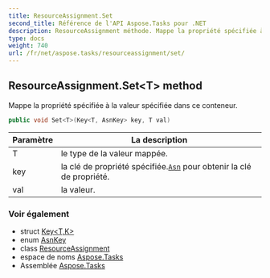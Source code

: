 ```yaml
---
title: ResourceAssignment.Set
second_title: Référence de l'API Aspose.Tasks pour .NET
description: ResourceAssignment méthode. Mappe la propriété spécifiée à la valeur spécifiée dans ce conteneur.
type: docs
weight: 740
url: /fr/net/aspose.tasks/resourceassignment/set/
---
```

## ResourceAssignment.Set&lt;T&gt; method

Mappe la propriété spécifiée à la valeur spécifiée dans ce conteneur.

```csharp
public void Set<T>(Key<T, AsnKey> key, T val)
```

| Paramètre | La description |
| --- | --- |
| T | le type de la valeur mappée. |
| key | la clé de propriété spécifiée.[`Asn`](../../asn/) pour obtenir la clé de propriété. |
| val | la valeur. |

### Voir également

* struct [Key&lt;T,K&gt;](../../key-2/)
* enum [AsnKey](../../asnkey/)
* class [ResourceAssignment](../)
* espace de noms [Aspose.Tasks](../../resourceassignment/)
* Assemblée [Aspose.Tasks](../../../)


